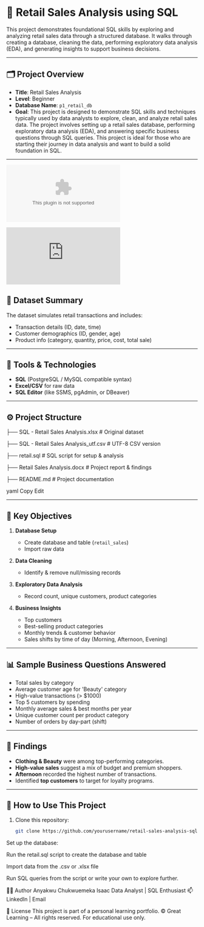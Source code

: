 # 🛒 Retail Sales Analysis using SQL

This project demonstrates foundational SQL skills by exploring and analyzing retail sales data through a structured database. It walks through creating a database, cleaning the data, performing exploratory data analysis (EDA), and generating insights to support business decisions.

---

## 🗂 Project Overview

- **Title**: Retail Sales Analysis
- **Level**: Beginner
- **Database Name**: `p1_retail_db`
- **Goal**: This project is designed to demonstrate SQL skills and techniques typically used by data analysts to explore, clean, and analyze retail sales data. The project involves setting up a retail sales database, performing exploratory data analysis (EDA), and answering specific business questions through SQL queries. This project is ideal for those who are starting their journey in data analysis and want to build a solid foundation in SQL.
---
![link to Dataset](https://github.com/Softechanalytics/retailsql/blob/main/SQL%20-%20Retail%20Sales%20Analysis_utf%20.csv)


![link to SQL Code](https://github.com/Softechanalytics/retailsql/blob/main/retail.sql)

## 🧾 Dataset Summary

The dataset simulates retail transactions and includes:
- Transaction details (ID, date, time)
- Customer demographics (ID, gender, age)
- Product info (category, quantity, price, cost, total sale)

---

## 🔧 Tools & Technologies

- **SQL** (PostgreSQL / MySQL compatible syntax)
- **Excel/CSV** for raw data
- **SQL Editor** (like SSMS, pgAdmin, or DBeaver)

---

## ⚙️ Project Structure

├── SQL - Retail Sales Analysis.xlsx # Original dataset 

├── SQL - Retail Sales Analysis_utf.csv # UTF-8 CSV version 

├── retail.sql # SQL script for setup & analysis 

├── Retail Sales Analysis.docx # Project report & findings

├── README.md # Project documentation

yaml
Copy
Edit

---

## 🔢 Key Objectives

1. **Database Setup**
   - Create database and table (`retail_sales`)
   - Import raw data

2. **Data Cleaning**
   - Identify & remove null/missing records

3. **Exploratory Data Analysis**
   - Record count, unique customers, product categories

4. **Business Insights**
   - Top customers
   - Best-selling product categories
   - Monthly trends & customer behavior
   - Sales shifts by time of day (Morning, Afternoon, Evening)

---

## 📊 Sample Business Questions Answered

- Total sales by category
- Average customer age for 'Beauty' category
- High-value transactions (> $1000)
- Top 5 customers by spending
- Monthly average sales & best months per year
- Unique customer count per product category
- Number of orders by day-part (shift)

---

## 🧠 Findings

- **Clothing & Beauty** were among top-performing categories.
- **High-value sales** suggest a mix of budget and premium shoppers.
- **Afternoon** recorded the highest number of transactions.
- Identified **top customers** to target for loyalty programs.

---

## 🚀 How to Use This Project

1. Clone this repository:
   ```bash
   git clone https://github.com/yourusername/retail-sales-analysis-sql.git
Set up the database:

Run the retail.sql script to create the database and table

Import data from the .csv or .xlsx file

Run SQL queries from the script or write your own to explore further.

👨‍💻 Author
Anyakwu Chukwuemeka Isaac
Data Analyst | SQL Enthusiast
📫 LinkedIn | Email

📝 License
This project is part of a personal learning portfolio.
© Great Learning – All rights reserved. For educational use only.
